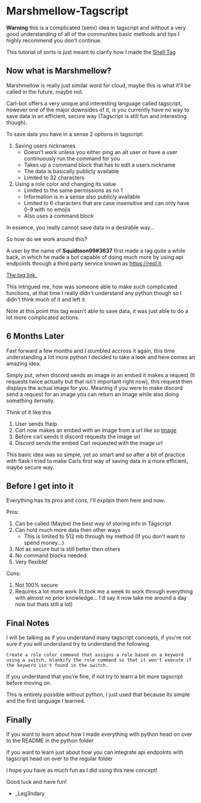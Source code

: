 # Marshmellow-Tagscript

**Warning** this is a complicated (semi) idea in tagscript and without a very good understanding of all of the communites basic methods and tips I highly recommend you don't continue.

This tutorial of sorts is just meant to clarify how I made the [Shell Tag](https://discord.com/channels/186980582863929345/474346837352906752/847923391758991382)

## Now what is Marshmellow?

Marshmellow is really just similar word for cloud, maybe this is what it'll be called in the future, maybe not.

Carl-bot offers a very unique and interesting language called tagscript, however one of the major downsides of it, is you currently have no way to save data in an efficient, secure way (Tagscript is still fun and interesting though). 

To save data you have in a sense 2 options in tagscript:

1. Saving users nicknames
    - Doesn't work unless you either ping an alt user or have a user continuously run the command for you
    - Takes up a command block that has to edit a users nickname
    - The data is basically publicly available
    - Limited to 32 characters
2. Using a role color and changing its value
    - Limited to the same permissions as no 1
    - Information is in a sense also publicly available
    - Limited to 6 characters that are case insensitive and can only have 0-9 with no emojis
    - Also uses a command block

In essence, you really cannot save data in a desirable way...

So how do we work around this?

A user by the name of **Squidtoon99#3637** first made a tag quite a while back, in which he made a bot capable of doing much more by using api endpoints through a third party service known as https://repl.it.

[The tag link.](https://discord.com/channels/186980582863929345/474346837352906752/763139745068875776)

This intrigued me, how was someone able to make such complicated functions, at that time I really didn't understand any python though so I didn't think much of it and left it.

Note at this point this tag wasn't able to save data, it was just able to do a lot more complicated actions.

## 6 Months Later

Fast forward a few months and I stumbled accross it again, this time understanding a lot more python I decided to take a look and here comes an amazing idea.

Simply put, when discord sends an image in an embed it makes a request (It requests twice actually but that isn't important right now), this request then displays the actual image for you. Meaning if you were to make discord send a request for an image you can return an image while also doing something iternally.

Think of it like this

1. User sends !help
2. Carl now makes an embed with an image from a url like so [Image](https://upload.wikimedia.org/wikipedia/commons/thumb/6/6b/Picture_icon_BLACK.svg/1200px-Picture_icon_BLACK.svg.png)
3. Before carl sends it discord requests the image url
4. Discord sends the embed Carl requested with the image url

This basic idea was so simple, yet so smart and so after a bit of practice with flask I tried to make Carls first way of saving data in a more efficient, maybe secure way.

## Before I get into it

Everything has its pros and cons, I'll explain them here and now.

Pros:

1. Can be called (Maybe) the best way of storing info in Tagscript
2. Can hold much more data then other ways
    - This is limited to 512 mb through my method (If you don't want to spend money...)
3. Not as secure but is still better then others
4. No command blocks needed
5. Very flexible!

Cons:

1. Not 100% secure
2. Requires a lot more work (It took me a week to work through everything with almost no prior knowledge... I'd say it now take me around a day now but thats still a lot)

## Final Notes

I will be talking as if you understand many tagscript concepts, if you're not sure if you will understand try to understand the following.

```
Create a role color command that assigns a role based on a keyword using a switch, blankify the role command so that it won't execute if the keyword isn't found in the switch.
```

If you understand that you're fine, if not try to learn a bit more tagscript before moving on.

This is entirely possible without python, I just used that because its simple and the first language I learned.

## Finally

If you want to learn about how I made everything with python head on over to the README in the python folder

If you want to learn just about how you can integrate api endpoints with tagscript head on over to the regular folder

I hope you have as much fun as I did using this new concept!

Good luck and have fun!

- _Leg3ndary
